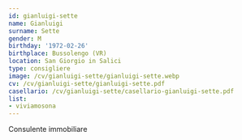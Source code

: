 ```yaml
---
id: gianluigi-sette
name: Gianluigi
surname: Sette
gender: M
birthday: '1972-02-26'
birthplace: Bussolengo (VR)
location: San Giorgio in Salici
type: consigliere
image: /cv/gianluigi-sette/gianluigi-sette.webp
cv: /cv/gianluigi-sette/gianluigi-sette.pdf
casellario: /cv/gianluigi-sette/casellario-gianluigi-sette.pdf
list:
- viviamosona
---
```


Consulente immobiliare